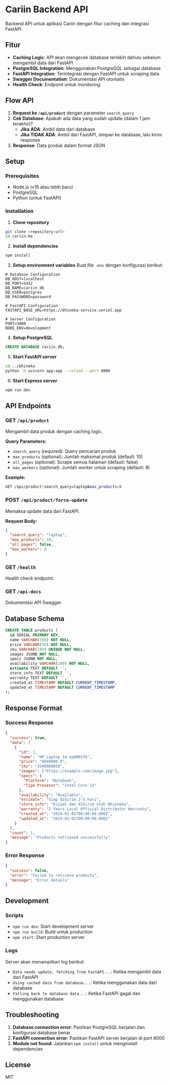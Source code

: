 # Cariin Backend API

Backend API untuk aplikasi Cariin dengan fitur caching dan integrasi FastAPI.

## Fitur

- **Caching Logic**: API akan mengecek database terlebih dahulu sebelum mengambil data dari FastAPI
- **PostgreSQL Integration**: Menggunakan PostgreSQL sebagai database
- **FastAPI Integration**: Terintegrasi dengan FastAPI untuk scraping data
- **Swagger Documentation**: Dokumentasi API otomatis
- **Health Check**: Endpoint untuk monitoring

## Flow API

1. **Request ke `/api/product`** dengan parameter `search_query`
2. **Cek Database**: Apakah ada data yang sudah update (dalam 1 jam terakhir)?
   - **Jika ADA**: Ambil data dari database
   - **Jika TIDAK ADA**: Ambil dari FastAPI, simpan ke database, lalu kirim response
3. **Response**: Data produk dalam format JSON

## Setup

### Prerequisites

- Node.js (v16 atau lebih baru)
- PostgreSQL
- Python (untuk FastAPI)

### Installation

1. **Clone repository**

```bash
git clone <repository-url>
cd cariin-be
```

2. **Install dependencies**

```bash
npm install
```

3. **Setup environment variables**
   Buat file `.env` dengan konfigurasi berikut:

```env
# Database Configuration
DB_HOST=localhost
DB_PORT=5432
DB_NAME=cariin_db
DB_USER=postgres
DB_PASSWORD=password

# FastAPI Configuration
FASTAPI_BASE_URL=https://bhineka-service.vercel.app

# Server Configuration
PORT=3000
NODE_ENV=development
```

4. **Setup PostgreSQL**

```sql
CREATE DATABASE cariin_db;
```

5. **Start FastAPI server**

```bash
cd ../bhineka
python -m uvicorn app:app --reload --port 8000
```

6. **Start Express server**

```bash
npm run dev
```

## API Endpoints

### GET `/api/product`

Mengambil data produk dengan caching logic.

**Query Parameters:**

- `search_query` (required): Query pencarian produk
- `max_products` (optional): Jumlah maksimal produk (default: 10)
- `all_pages` (optional): Scrape semua halaman (default: false)
- `max_workers` (optional): Jumlah worker untuk scraping (default: 8)

**Example:**

```bash
GET /api/product?search_query=laptop&max_products=5
```

### POST `/api/product/force-update`

Memaksa update data dari FastAPI.

**Request Body:**

```json
{
  "search_query": "laptop",
  "max_products": 10,
  "all_pages": false,
  "max_workers": 8
}
```

### GET `/health`

Health check endpoint.

### GET `/api-docs`

Dokumentasi API Swagger.

## Database Schema

```sql
CREATE TABLE products (
  id SERIAL PRIMARY KEY,
  name VARCHAR(500) NOT NULL,
  price VARCHAR(50) NOT NULL,
  sku VARCHAR(100) UNIQUE NOT NULL,
  images JSONB NOT NULL,
  specs JSONB NOT NULL,
  availability VARCHAR(100) NOT NULL,
  estimate TEXT DEFAULT '',
  store_info TEXT DEFAULT '',
  warranty TEXT DEFAULT '',
  created_at TIMESTAMP DEFAULT CURRENT_TIMESTAMP,
  updated_at TIMESTAMP DEFAULT CURRENT_TIMESTAMP
);
```

## Response Format

### Success Response

```json
{
  "success": true,
  "data": [
    {
      "id": 1,
      "name": "HP Laptop 14-ep0001TU",
      "price": "9049000.0",
      "sku": "3340008858",
      "images": ["https://example.com/image.jpg"],
      "specs": {
        "Platform": "Notebook",
        "Tipe Prosesor": "Intel Core i5"
      },
      "availability": "Available",
      "estimate": "Siap dikirim 2-5 hari",
      "store_info": "Dijual dan dikirim oleh Bhinneka",
      "warranty": "2 Years Local Official Distributor Warranty",
      "created_at": "2024-01-01T00:00:00.000Z",
      "updated_at": "2024-01-01T00:00:00.000Z"
    }
  ],
  "count": 1,
  "message": "Products retrieved successfully"
}
```

### Error Response

```json
{
  "success": false,
  "error": "Failed to retrieve products",
  "message": "Error details"
}
```

## Development

### Scripts

- `npm run dev`: Start development server
- `npm run build`: Build untuk production
- `npm start`: Start production server

### Logs

Server akan menampilkan log berikut:

- `Data needs update, fetching from FastAPI...`: Ketika mengambil data dari FastAPI
- `Using cached data from database...`: Ketika menggunakan data dari database
- `Falling back to database data...`: Ketika FastAPI gagal dan menggunakan database

## Troubleshooting

1. **Database connection error**: Pastikan PostgreSQL berjalan dan konfigurasi database benar
2. **FastAPI connection error**: Pastikan FastAPI server berjalan di port 8000
3. **Module not found**: Jalankan `npm install` untuk menginstall dependencies

## License

MIT
